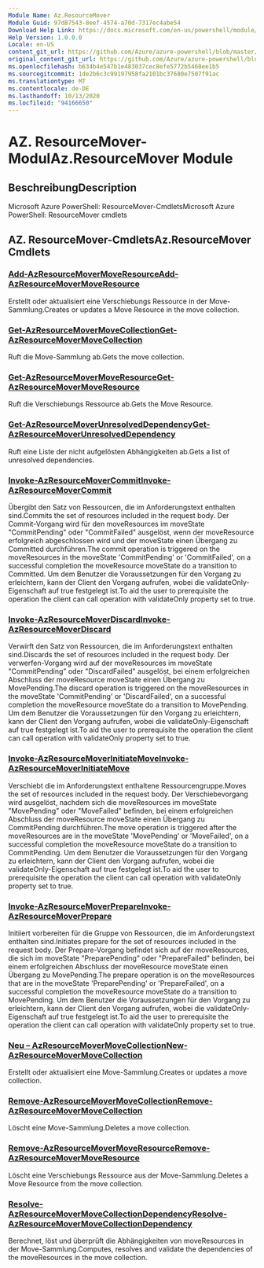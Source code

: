 ```yaml
---
Module Name: Az.ResourceMover
Module Guid: 97d87543-8eef-4574-a70d-7317ec4abe54
Download Help Link: https://docs.microsoft.com/en-us/powershell/module/az.resourcemover
Help Version: 1.0.0.0
Locale: en-US
content_git_url: https://github.com/Azure/azure-powershell/blob/master/src/ResourceMover/help/Az.ResourceMover.md
original_content_git_url: https://github.com/Azure/azure-powershell/blob/master/src/ResourceMover/help/Az.ResourceMover.md
ms.openlocfilehash: b634b4e547b1e483037cec8efe5772b5460ee1b5
ms.sourcegitcommit: 1de2b6c3c99197958fa2101bc37680e7507f91ac
ms.translationtype: MT
ms.contentlocale: de-DE
ms.lasthandoff: 10/13/2020
ms.locfileid: "94166650"
---
```

# <span data-ttu-id="18e77-101">AZ. ResourceMover-Modul</span><span class="sxs-lookup"><span data-stu-id="18e77-101">Az.ResourceMover Module</span></span>
## <span data-ttu-id="18e77-102">Beschreibung</span><span class="sxs-lookup"><span data-stu-id="18e77-102">Description</span></span>
<span data-ttu-id="18e77-103">Microsoft Azure PowerShell: ResourceMover-Cmdlets</span><span class="sxs-lookup"><span data-stu-id="18e77-103">Microsoft Azure PowerShell: ResourceMover cmdlets</span></span>

## <span data-ttu-id="18e77-104">AZ. ResourceMover-Cmdlets</span><span class="sxs-lookup"><span data-stu-id="18e77-104">Az.ResourceMover Cmdlets</span></span>
### [<span data-ttu-id="18e77-105">Add-AzResourceMoverMoveResource</span><span class="sxs-lookup"><span data-stu-id="18e77-105">Add-AzResourceMoverMoveResource</span></span>](Add-AzResourceMoverMoveResource.md)
<span data-ttu-id="18e77-106">Erstellt oder aktualisiert eine Verschiebungs Ressource in der Move-Sammlung.</span><span class="sxs-lookup"><span data-stu-id="18e77-106">Creates or updates a Move Resource in the move collection.</span></span>

### [<span data-ttu-id="18e77-107">Get-AzResourceMoverMoveCollection</span><span class="sxs-lookup"><span data-stu-id="18e77-107">Get-AzResourceMoverMoveCollection</span></span>](Get-AzResourceMoverMoveCollection.md)
<span data-ttu-id="18e77-108">Ruft die Move-Sammlung ab.</span><span class="sxs-lookup"><span data-stu-id="18e77-108">Gets the move collection.</span></span>

### [<span data-ttu-id="18e77-109">Get-AzResourceMoverMoveResource</span><span class="sxs-lookup"><span data-stu-id="18e77-109">Get-AzResourceMoverMoveResource</span></span>](Get-AzResourceMoverMoveResource.md)
<span data-ttu-id="18e77-110">Ruft die Verschiebungs Ressource ab.</span><span class="sxs-lookup"><span data-stu-id="18e77-110">Gets the Move Resource.</span></span>

### [<span data-ttu-id="18e77-111">Get-AzResourceMoverUnresolvedDependency</span><span class="sxs-lookup"><span data-stu-id="18e77-111">Get-AzResourceMoverUnresolvedDependency</span></span>](Get-AzResourceMoverUnresolvedDependency.md)
<span data-ttu-id="18e77-112">Ruft eine Liste der nicht aufgelösten Abhängigkeiten ab.</span><span class="sxs-lookup"><span data-stu-id="18e77-112">Gets a list of unresolved dependencies.</span></span>

### [<span data-ttu-id="18e77-113">Invoke-AzResourceMoverCommit</span><span class="sxs-lookup"><span data-stu-id="18e77-113">Invoke-AzResourceMoverCommit</span></span>](Invoke-AzResourceMoverCommit.md)
<span data-ttu-id="18e77-114">Übergibt den Satz von Ressourcen, die im Anforderungstext enthalten sind.</span><span class="sxs-lookup"><span data-stu-id="18e77-114">Commits the set of resources included in the request body.</span></span>
<span data-ttu-id="18e77-115">Der Commit-Vorgang wird für den moveResources im moveState "CommitPending" oder "CommitFailed" ausgelöst, wenn der moveResource erfolgreich abgeschlossen wird und der moveState einen Übergang zu Committed durchführen.</span><span class="sxs-lookup"><span data-stu-id="18e77-115">The commit operation is triggered on the moveResources in the moveState 'CommitPending' or 'CommitFailed', on a successful completion the moveResource moveState do a transition to Committed.</span></span>
<span data-ttu-id="18e77-116">Um dem Benutzer die Voraussetzungen für den Vorgang zu erleichtern, kann der Client den Vorgang aufrufen, wobei die validateOnly-Eigenschaft auf true festgelegt ist.</span><span class="sxs-lookup"><span data-stu-id="18e77-116">To aid the user to prerequisite the operation the client can call operation with validateOnly property set to true.</span></span>

### [<span data-ttu-id="18e77-117">Invoke-AzResourceMoverDiscard</span><span class="sxs-lookup"><span data-stu-id="18e77-117">Invoke-AzResourceMoverDiscard</span></span>](Invoke-AzResourceMoverDiscard.md)
<span data-ttu-id="18e77-118">Verwirft den Satz von Ressourcen, die im Anforderungstext enthalten sind.</span><span class="sxs-lookup"><span data-stu-id="18e77-118">Discards the set of resources included in the request body.</span></span>
<span data-ttu-id="18e77-119">Der verwerfen-Vorgang wird auf der moveResources im moveState "CommitPending" oder "DiscardFailed" ausgelöst, bei einem erfolgreichen Abschluss der moveResource moveState einen Übergang zu MovePending.</span><span class="sxs-lookup"><span data-stu-id="18e77-119">The discard operation is triggered on the moveResources in the moveState 'CommitPending' or 'DiscardFailed', on a successful completion the moveResource moveState do a transition to MovePending.</span></span>
<span data-ttu-id="18e77-120">Um dem Benutzer die Voraussetzungen für den Vorgang zu erleichtern, kann der Client den Vorgang aufrufen, wobei die validateOnly-Eigenschaft auf true festgelegt ist.</span><span class="sxs-lookup"><span data-stu-id="18e77-120">To aid the user to prerequisite the operation the client can call operation with validateOnly property set to true.</span></span>

### [<span data-ttu-id="18e77-121">Invoke-AzResourceMoverInitiateMove</span><span class="sxs-lookup"><span data-stu-id="18e77-121">Invoke-AzResourceMoverInitiateMove</span></span>](Invoke-AzResourceMoverInitiateMove.md)
<span data-ttu-id="18e77-122">Verschiebt die im Anforderungstext enthaltene Ressourcengruppe.</span><span class="sxs-lookup"><span data-stu-id="18e77-122">Moves the set of resources included in the request body.</span></span>
<span data-ttu-id="18e77-123">Der Verschiebevorgang wird ausgelöst, nachdem sich die moveResources im moveState "MovePending" oder "MoveFailed" befinden, bei einem erfolgreichen Abschluss der moveResource moveState einen Übergang zu CommitPending durchführen.</span><span class="sxs-lookup"><span data-stu-id="18e77-123">The move operation is triggered after the moveResources are in the moveState 'MovePending' or 'MoveFailed', on a successful completion the moveResource moveState do a transition to CommitPending.</span></span>
<span data-ttu-id="18e77-124">Um dem Benutzer die Voraussetzungen für den Vorgang zu erleichtern, kann der Client den Vorgang aufrufen, wobei die validateOnly-Eigenschaft auf true festgelegt ist.</span><span class="sxs-lookup"><span data-stu-id="18e77-124">To aid the user to prerequisite the operation the client can call operation with validateOnly property set to true.</span></span>

### [<span data-ttu-id="18e77-125">Invoke-AzResourceMoverPrepare</span><span class="sxs-lookup"><span data-stu-id="18e77-125">Invoke-AzResourceMoverPrepare</span></span>](Invoke-AzResourceMoverPrepare.md)
<span data-ttu-id="18e77-126">Initiiert vorbereiten für die Gruppe von Ressourcen, die im Anforderungstext enthalten sind.</span><span class="sxs-lookup"><span data-stu-id="18e77-126">Initiates prepare for the set of resources included in the request body.</span></span>
<span data-ttu-id="18e77-127">Der Prepare-Vorgang befindet sich auf der moveResources, die sich im moveState "PreparePending" oder "PrepareFailed" befinden, bei einem erfolgreichen Abschluss der moveResource moveState einen Übergang zu MovePending.</span><span class="sxs-lookup"><span data-stu-id="18e77-127">The prepare operation is on the moveResources that are in the moveState 'PreparePending' or 'PrepareFailed', on a successful completion the moveResource moveState do a transition to MovePending.</span></span>
<span data-ttu-id="18e77-128">Um dem Benutzer die Voraussetzungen für den Vorgang zu erleichtern, kann der Client den Vorgang aufrufen, wobei die validateOnly-Eigenschaft auf true festgelegt ist.</span><span class="sxs-lookup"><span data-stu-id="18e77-128">To aid the user to prerequisite the operation the client can call operation with validateOnly property set to true.</span></span>

### [<span data-ttu-id="18e77-129">Neu – AzResourceMoverMoveCollection</span><span class="sxs-lookup"><span data-stu-id="18e77-129">New-AzResourceMoverMoveCollection</span></span>](New-AzResourceMoverMoveCollection.md)
<span data-ttu-id="18e77-130">Erstellt oder aktualisiert eine Move-Sammlung.</span><span class="sxs-lookup"><span data-stu-id="18e77-130">Creates or updates a move collection.</span></span>

### [<span data-ttu-id="18e77-131">Remove-AzResourceMoverMoveCollection</span><span class="sxs-lookup"><span data-stu-id="18e77-131">Remove-AzResourceMoverMoveCollection</span></span>](Remove-AzResourceMoverMoveCollection.md)
<span data-ttu-id="18e77-132">Löscht eine Move-Sammlung.</span><span class="sxs-lookup"><span data-stu-id="18e77-132">Deletes a move collection.</span></span>

### [<span data-ttu-id="18e77-133">Remove-AzResourceMoverMoveResource</span><span class="sxs-lookup"><span data-stu-id="18e77-133">Remove-AzResourceMoverMoveResource</span></span>](Remove-AzResourceMoverMoveResource.md)
<span data-ttu-id="18e77-134">Löscht eine Verschiebungs Ressource aus der Move-Sammlung.</span><span class="sxs-lookup"><span data-stu-id="18e77-134">Deletes a Move Resource from the move collection.</span></span>

### [<span data-ttu-id="18e77-135">Resolve-AzResourceMoverMoveCollectionDependency</span><span class="sxs-lookup"><span data-stu-id="18e77-135">Resolve-AzResourceMoverMoveCollectionDependency</span></span>](Resolve-AzResourceMoverMoveCollectionDependency.md)
<span data-ttu-id="18e77-136">Berechnet, löst und überprüft die Abhängigkeiten von moveResources in der Move-Sammlung.</span><span class="sxs-lookup"><span data-stu-id="18e77-136">Computes, resolves and validate the dependencies of the moveResources in the move collection.</span></span>

